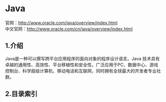 # Java

官网：http://www.oracle.com/java/overview/index.html  
中文官网：http://www.oracle.com/cn/java/overview/index.html

## 1.介绍

Java是一种可以撰写跨平台应用程序的面向对象的程序设计语言。Java 技术具有卓越的通用性、高效性、平台移植性和安全性，广泛应用于PC、数据中心、游戏控制台、科学超级计算机、移动电话和互联网，同时拥有全球最大的开发者专业社群。

## 2.目录索引
